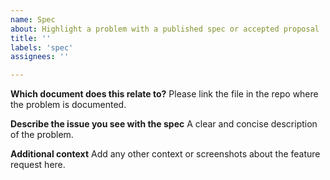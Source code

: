 ```yaml
---
name: Spec
about: Highlight a problem with a published spec or accepted proposal
title: ''
labels: 'spec'
assignees: ''

---
```


**Which document does this relate to?**
Please link the file in the repo where the problem is documented.

**Describe the issue you see with the spec**
A clear and concise description of the problem.

**Additional context**
Add any other context or screenshots about the feature request here.
